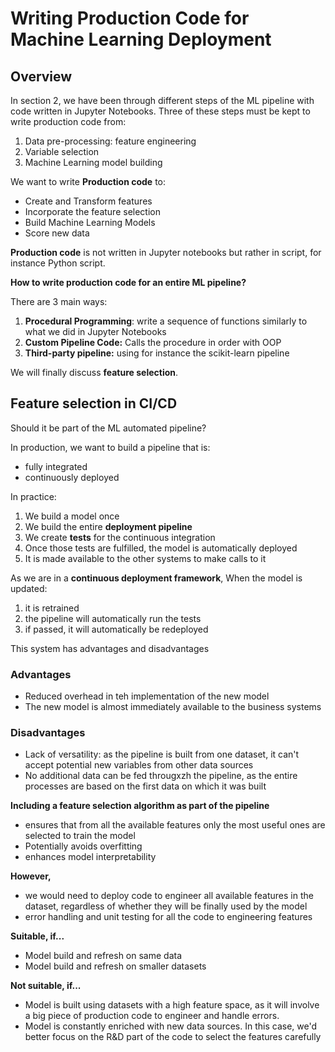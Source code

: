 # Writing Production Code for Machine Learning Deployment

## Overview

In section 2, we have been through different steps of the ML pipeline with code written in Jupyter Notebooks. Three of these steps must be kept to write production code from:
1. Data pre-processing: feature engineering
2. Variable selection
3. Machine Learning model building

We want to write **Production code** to:
* Create and Transform features
* Incorporate the feature selection
* Build Machine Learning Models
* Score new data

**Production code** is not written in Jupyter notebooks but rather in script, for instance Python script.

**How to write production code for an entire ML pipeline?**

There are 3 main ways:
1. **Procedural Programming**: write a sequence of functions similarly to what we did in Jupyter Notebooks
2. **Custom Pipeline Code:** Calls the procedure in order with OOP
3. **Third-party pipeline:** using for instance the scikit-learn pipeline

We will finally discuss **feature selection**.

## Feature selection in CI/CD

 Should it be part of the ML automated pipeline?

 In production, we want to build a pipeline that is:
 * fully integrated
 * continuously deployed

 In practice:
 1. We build a model once
 2. We build the entire **deployment pipeline**
 3. We create **tests** for the continuous integration
 4. Once those tests are fulfilled, the model is automatically deployed
 5. It is made available to the other systems to make calls to it

 As we are in a **continuous deployment  framework**, When the model is updated:
 1. it is retrained
 2. the pipeline will automatically run the tests
 3. if passed, it will automatically be redeployed

 This system has advantages and disadvantages

 ### Advantages

 - Reduced overhead in teh implementation of the new model
 - The new model is almost immediately available to the business systems

 ### Disadvantages

 - Lack of versatility: as the pipeline is built from one dataset, it can't accept potential new variables from other data sources
 - No additional data can be fed througxzh the pipeline, as the entire processes are based on the first data on which it was built

 **Including a feature selection algorithm as part of the pipeline**
 - ensures that from all the available features only the most useful ones are selected to train the model
 - Potentially avoids overfitting
 - enhances model interpretability

 **However,**
- we would need to deploy code to engineer all available features in the dataset, regardless of whether they will be finally used by the model
- error handling and unit testing for all the code to engineering features

**Suitable, if...**

- Model build and refresh on same data
- Model build and refresh on smaller datasets

**Not suitable, if...**

- Model is built using datasets with a high feature space, as it will involve a big piece of production code to engineer and handle errors.
- Model is constantly enriched with new data sources. In this case, we'd better focus on the R&D part of the code to select the features carefully








